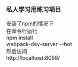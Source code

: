 ### 私人学习用练习项目
安装了npm的情况下  
在命令行运行  
npm install  
webpack-dev-server --hot  
然后访问  
http://localhost:8086/  
